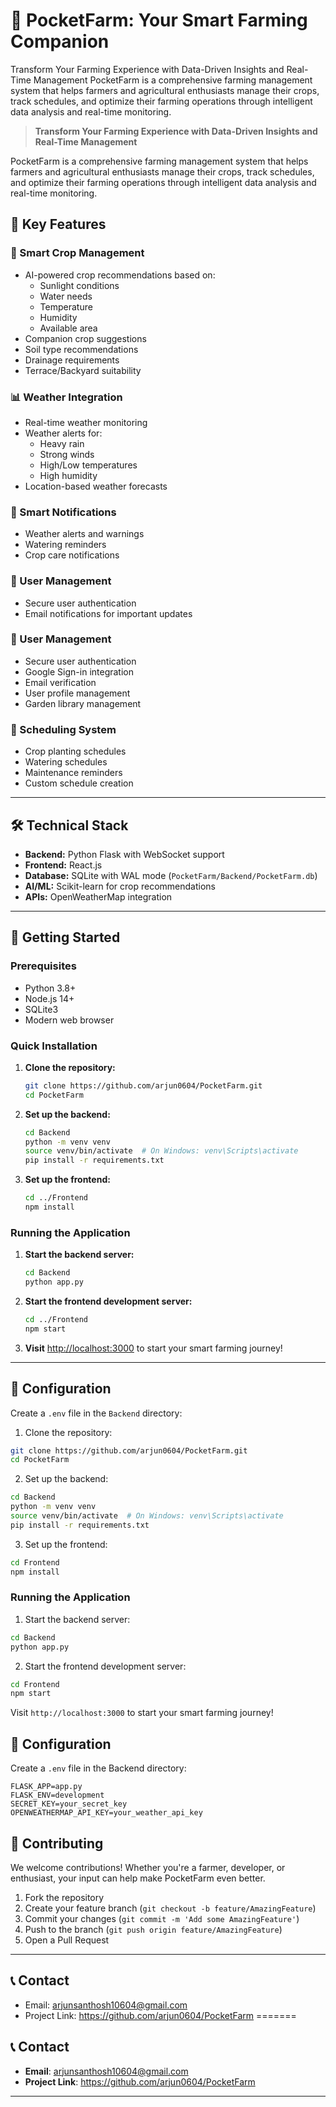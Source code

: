 # 🌱 PocketFarm: Your Smart Farming Companion

Transform Your Farming Experience with Data-Driven Insights and Real-Time Management
PocketFarm is a comprehensive farming management system that helps farmers and agricultural enthusiasts manage their crops, track schedules, and optimize their farming operations through intelligent data analysis and real-time monitoring.


> **Transform Your Farming Experience with Data-Driven Insights and Real-Time Management**

PocketFarm is a comprehensive farming management system that helps farmers and agricultural enthusiasts manage their crops, track schedules, and optimize their farming operations through intelligent data analysis and real-time monitoring.

## 🚀 Key Features

### 🌿 Smart Crop Management
- AI-powered crop recommendations based on:
  - Sunlight conditions
  - Water needs
  - Temperature
  - Humidity
  - Available area
- Companion crop suggestions
- Soil type recommendations
- Drainage requirements
- Terrace/Backyard suitability

### 📊 Weather Integration
- Real-time weather monitoring
- Weather alerts for:
  - Heavy rain
  - Strong winds
  - High/Low temperatures
  - High humidity
- Location-based weather forecasts

### 🔔 Smart Notifications
- Weather alerts and warnings
- Watering reminders
- Crop care notifications

### 👤 User Management
- Secure user authentication
- Email notifications for important updates

### 👤 User Management
- Secure user authentication
- Google Sign-in integration
- Email verification
- User profile management
- Garden library management

### 📅 Scheduling System
- Crop planting schedules
- Watering schedules
- Maintenance reminders
- Custom schedule creation

---

## 🛠️ Technical Stack
- **Backend:** Python Flask with WebSocket support
- **Frontend:** React.js
- **Database:** SQLite with WAL mode (`PocketFarm/Backend/PocketFarm.db`)
- **AI/ML:** Scikit-learn for crop recommendations
- **APIs:** OpenWeatherMap integration

---

## 🚀 Getting Started

### Prerequisites
- Python 3.8+
- Node.js 14+
- SQLite3
- Modern web browser

### Quick Installation

1. **Clone the repository:**
   ```sh
   git clone https://github.com/arjun0604/PocketFarm.git
   cd PocketFarm
   ```
2. **Set up the backend:**
   ```sh
   cd Backend
   python -m venv venv
   source venv/bin/activate  # On Windows: venv\Scripts\activate
   pip install -r requirements.txt
   ```
3. **Set up the frontend:**
   ```sh
   cd ../Frontend
   npm install
   ```

### Running the Application

1. **Start the backend server:**
   ```sh
   cd Backend
   python app.py
   ```
2. **Start the frontend development server:**
   ```sh
   cd ../Frontend
   npm start
   ```
3. **Visit** [http://localhost:3000](http://localhost:3000) to start your smart farming journey!

---

## 🔧 Configuration

Create a `.env` file in the `Backend` directory:

1. Clone the repository:
```bash
git clone https://github.com/arjun0604/PocketFarm.git
cd PocketFarm
```

2. Set up the backend:
```bash
cd Backend
python -m venv venv
source venv/bin/activate  # On Windows: venv\Scripts\activate
pip install -r requirements.txt
```

3. Set up the frontend:
```bash
cd Frontend
npm install
```

### Running the Application

1. Start the backend server:
```bash
cd Backend
python app.py
```

2. Start the frontend development server:
```bash
cd Frontend
npm start
```

Visit `http://localhost:3000` to start your smart farming journey!

## 🔧 Configuration

Create a `.env` file in the Backend directory:
```
FLASK_APP=app.py
FLASK_ENV=development
SECRET_KEY=your_secret_key
OPENWEATHERMAP_API_KEY=your_weather_api_key
```


## 🤝 Contributing

We welcome contributions! Whether you're a farmer, developer, or enthusiast, your input can help make PocketFarm even better.

1. Fork the repository
2. Create your feature branch (`git checkout -b feature/AmazingFeature`)
3. Commit your changes (`git commit -m 'Add some AmazingFeature'`)
4. Push to the branch (`git push origin feature/AmazingFeature`)
5. Open a Pull Request

---

## 📞 Contact

- Email: arjunsanthosh10604@gmail.com
- Project Link: https://github.com/arjun0604/PocketFarm 
=======

## 📞 Contact

- **Email**: arjunsanthosh10604@gmail.com
- **Project Link**: https://github.com/arjun0604/PocketFarm

---

<div align="center">
</div> 


